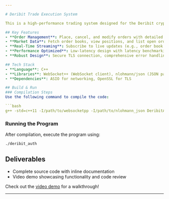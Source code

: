 ```yaml
---

# Deribit Trade Execution System  

This is a high-performance trading system designed for the Deribit cryptocurrency exchange, implemented in C++ to achieve low-latency execution. It supports trading across spot, futures, and options markets, covering all Deribit-supported symbols. The system integrates with Deribit’s WebSocket API for real-time market data and order management.  

## Key Features  
- **Order Management**: Place, cancel, and modify orders with detailed feedback.  
- **Market Data**: Fetch order books, view positions, and list open orders.  
- **Real-Time Streaming**: Subscribe to live updates (e.g., order book changes, user trades) via WebSocket.  
- **Performance Optimized**: Low-latency design with latency benchmarking (order placement, market data processing, end-to-end loop).  
- **Robust Design**: Secure TLS connection, comprehensive error handling, and logging.  

## Tech Stack  
- **Language**: C++  
- **Libraries**: WebSocket++ (WebSocket client), nlohmann/json (JSON parsing)  
- **Dependencies**: ASIO for networking, OpenSSL for TLS  

## Build & Run  
### Compilation Steps  
Use the following command to compile the code:  

```bash
g++ -std=c++11 -I/path/to/websocketpp -I/path/to/nlohmann_json DeribitAuth.cpp DeribitSubscription.cpp main.cpp -lssl -lcrypto -pthread -o deribit_auth
```  

### Running the Program  
After compilation, execute the program using:  

```bash
./deribit_auth
```  

## Deliverables  
- Complete source code with inline documentation  
- Video demo showcasing functionality and code review  

Check out the [video demo](https://www.awesomescreenshot.com/video/38301410?key=6827d686b70f168673853627b992633c) for a walkthrough!  

---
```


